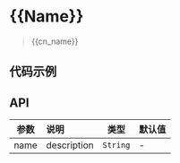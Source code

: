 # {{Name}}

> {{cn_name}}

## 代码示例

<test></test>

<script>
  import test from '@/pages/demo/{{Name}}.vue';

  export default {
    components: {
      test
    }
  }
</script>

## API

| 参数 | 说明 | 类型 | 默认值 |
| ----|:-----| ---- | ---- |
| name | description  | `String` | - |
